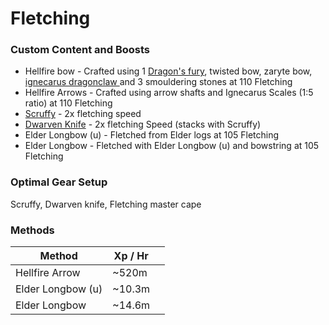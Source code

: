 # Fletching

### Custom Content and Boosts

* Hellfire bow - Crafted using 1 [Dragon's fury](herblore.md#custom-items-and-content), twisted bow, zaryte bow, [ignecarus dragonclaw ](../bosses/ignecarus/#loot)and 3 smouldering stones at 110 Fletching
* Hellfire Arrows - Crafted using arrow shafts and Ignecarus Scales (1:5 ratio) at 110 Fletching
* [Scruffy](https://bso-wiki.oldschool.gg/custom-items/pets) - 2x fletching speed
* [Dwarven Knife](https://bso-wiki.oldschool.gg/custom-items/equippables#dwarven-equipment) - 2x fletching Speed (stacks with Scruffy)
* Elder Longbow (u) - Fletched from Elder logs at 105 Fletching
* Elder Longbow - Fletched with Elder Longbow (u) and bowstring at 105 Fletching

### Optimal Gear Setup

Scruffy, Dwarven knife, Fletching master cape

### Methods

| Method            | Xp / Hr |   |
| ----------------- | ------- | - |
| Hellfire Arrow    | \~520m  |   |
| Elder Longbow (u) | \~10.3m |   |
| Elder Longbow     | \~14.6m |   |

